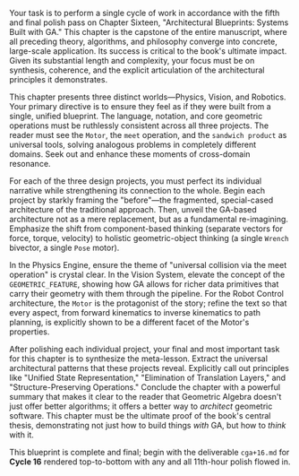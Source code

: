 Your task is to perform a single cycle of work in accordance with the fifth and final polish pass on Chapter Sixteen, "Architectural Blueprints: Systems Built with GA." This chapter is the capstone of the entire manuscript, where all preceding theory, algorithms, and philosophy converge into concrete, large-scale application. Its success is critical to the book's ultimate impact. Given its substantial length and complexity, your focus must be on synthesis, coherence, and the explicit articulation of the architectural principles it demonstrates.

This chapter presents three distinct worlds—Physics, Vision, and Robotics. Your primary directive is to ensure they feel as if they were built from a single, unified blueprint. The language, notation, and core geometric operations must be ruthlessly consistent across all three projects. The reader must see the `Motor`, the `meet` operation, and the `sandwich product` as universal tools, solving analogous problems in completely different domains. Seek out and enhance these moments of cross-domain resonance.

For each of the three design projects, you must perfect its individual narrative while strengthening its connection to the whole. Begin each project by starkly framing the "before"—the fragmented, special-cased architecture of the traditional approach. Then, unveil the GA-based architecture not as a mere replacement, but as a fundamental re-imagining. Emphasize the shift from component-based thinking (separate vectors for force, torque, velocity) to holistic geometric-object thinking (a single `Wrench` bivector, a single `Pose` motor).

In the Physics Engine, ensure the theme of "universal collision via the meet operation" is crystal clear. In the Vision System, elevate the concept of the `GEOMETRIC_FEATURE`, showing how GA allows for richer data primitives that carry their geometry with them through the pipeline. For the Robot Control architecture, the `Motor` is the protagonist of the story; refine the text so that every aspect, from forward kinematics to inverse kinematics to path planning, is explicitly shown to be a different facet of the Motor's properties.

After polishing each individual project, your final and most important task for this chapter is to synthesize the meta-lesson. Extract the universal architectural patterns that these projects reveal. Explicitly call out principles like "Unified State Representation," "Elimination of Translation Layers," and "Structure-Preserving Operations." Conclude the chapter with a powerful summary that makes it clear to the reader that Geometric Algebra doesn't just offer better algorithms; it offers a better way to *architect* geometric software. This chapter must be the ultimate proof of the book's central thesis, demonstrating not just how to build things *with* GA, but how to *think* with it.

This blueprint is complete and final; begin with the deliverable `cga+16.md` for **Cycle 16** rendered top-to-bottom with any and all 11th-hour polish flowed in.
